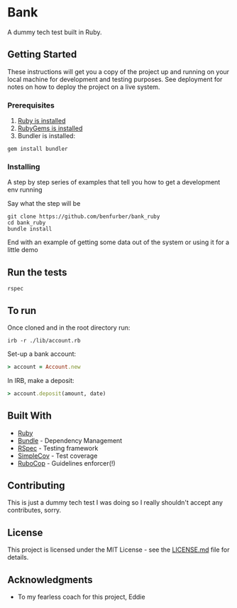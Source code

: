 # Bank

A dummy tech test built in Ruby.

## Getting Started

These instructions will get you a copy of the project up and running on your local machine for development and testing purposes. See deployment for notes on how to deploy the project on a live system.

### Prerequisites

1. [Ruby is installed](https://www.ruby-lang.org/en/documentation/installation/)
2. [RubyGems is installed](https://rubygems.org/pages/download)
3. Bundler is installed:
```
gem install bundler
```

### Installing

A step by step series of examples that tell you how to get a development env running

Say what the step will be

```
git clone https://github.com/benfurber/bank_ruby
cd bank_ruby
bundle install
```

End with an example of getting some data out of the system or using it for a little demo

## Run the tests
```
rspec
```

## To run

Once cloned and in the root directory run:
```
irb -r ./lib/account.rb
```

Set-up a bank account:
```ruby
> account = Account.new
```

In IRB, make a deposit:
```ruby
> account.deposit(amount, date)
```

## Built With

* [Ruby](https://www.ruby-lang.org/en/)
* [Bundle](https://bundler.io/) - Dependency Management
* [RSpec](http://rspec.info/) - Testing framework
* [SimpleCov](https://github.com/colszowka/simplecov) - Test coverage
* [RuboCop](https://github.com/rubocop-hq/rubocop) - Guidelines enforcer(!)

## Contributing

This is just a dummy tech test I was doing so I really shouldn't accept any contributes, sorry.

## License

This project is licensed under the MIT License - see the [LICENSE.md](LICENSE.md) file for details.

## Acknowledgments

* To my fearless coach for this project, Eddie
